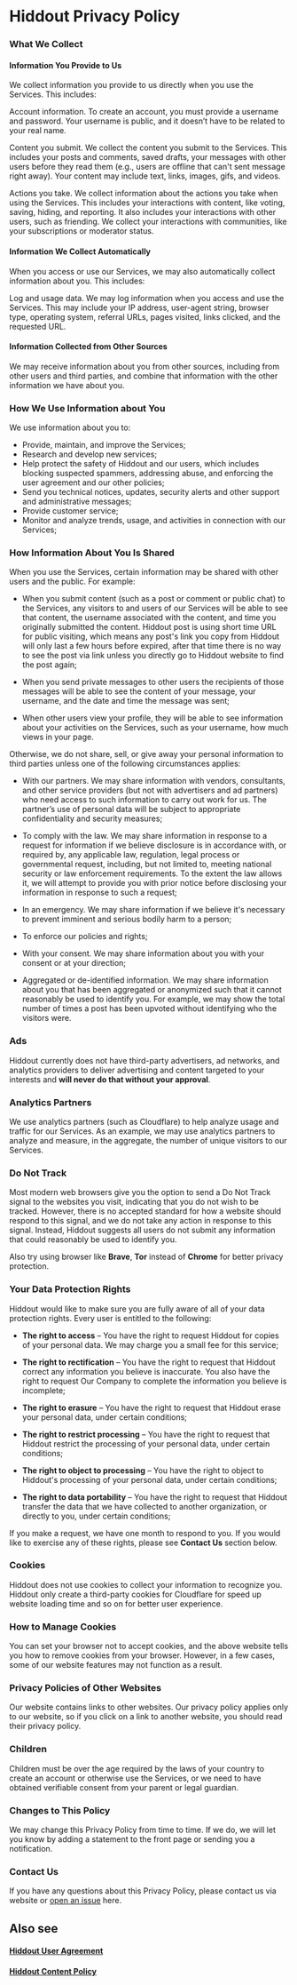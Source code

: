 # Hiddout Privacy Policy
### What We Collect
#### Information You Provide to Us
We collect information you provide to us directly when you use the Services. This includes:

Account information. To create an account, you must provide a username and password. Your username is public, and it doesn’t have to be related to your real name. 

Content you submit. We collect the content you submit to the Services. This includes your posts and comments, saved drafts, your messages with other users before they read them (e.g., users are offline that can't sent message right away). Your content may include text, links, images, gifs, and videos.

Actions you take. We collect information about the actions you take when using the Services. This includes your interactions with content, like voting, saving, hiding, and reporting. It also includes your interactions with other users, such as friending. We collect your interactions with communities, like your subscriptions or moderator status. 

#### Information We Collect Automatically
When you access or use our Services, we may also automatically collect information about you. This includes:

Log and usage data. We may log information when you access and use the Services. This may include your IP address, user-agent string, browser type, operating system, referral URLs, pages visited, links clicked, and the requested URL. 

#### Information Collected from Other Sources
We may receive information about you from other sources, including from other users and third parties, and combine that information with the other information we have about you.

### How We Use Information about You
We use information about you to:
* Provide, maintain, and improve the Services;
* Research and develop new services;
* Help protect the safety of Hiddout and our users, which includes blocking suspected spammers, addressing abuse, and enforcing the user agreement and our other policies;
* Send you technical notices, updates, security alerts and other support and administrative messages;
* Provide customer service;
* Monitor and analyze trends, usage, and activities in connection with our Services;

### How Information About You Is Shared
When you use the Services, certain information may be shared with other users and the public. For example:

* When you submit content (such as a post or comment or public chat) to the Services, any visitors to and users of our Services will be able to see that content, the username associated with the content, and time you originally submitted the content. Hiddout post is using short time URL for public visiting, which means any post's link you copy from Hiddout will only last a few hours before expired, after that time there is no way to see the post via link unless you directly go to Hiddout website to find the post again;

* When you send private messages to other users the recipients of those messages will be able to see the content of your message, your username, and the date and time the message was sent;

* When other users view your profile, they will be able to see information about your activities on the Services, such as your username, how much views in your page.

Otherwise, we do not share, sell, or give away your personal information to third parties unless one of the following circumstances applies:
* With our partners.  We may share information with vendors, consultants, and other service providers (but not with advertisers and ad partners) who need access to such information to carry out work for us. The partner’s use of personal data will be subject to appropriate confidentiality and security measures;

* To comply with the law.  We may share information in response to a request for information if we believe disclosure is in accordance with, or required by, any applicable law, regulation, legal process or governmental request, including, but not limited to, meeting national security or law enforcement requirements. To the extent the law allows it, we will attempt to provide you with prior notice before disclosing your information in response to such a request;

* In an emergency.  We may share information if we believe it's necessary to prevent imminent and serious bodily harm to a person;

* To enforce our policies and rights;

* With your consent.  We may share information about you with your consent or at your direction;

* Aggregated or de-identified information.  We may share information about you that has been aggregated or anonymized such that it cannot reasonably be used to identify you. For example, we may show the total number of times a post has been upvoted without identifying who the visitors were.

### Ads
Hiddout currently does not have third-party advertisers, ad networks, and analytics providers to deliver advertising and content targeted to your interests and **will never do that without your approval**. 

### Analytics Partners
We use analytics partners (such as Cloudflare) to help analyze usage and traffic for our Services. As an example, we may use analytics partners to analyze and measure, in the aggregate, the number of unique visitors to our Services.

### Do Not Track
Most modern web browsers give you the option to send a Do Not Track signal to the websites you visit, indicating that you do not wish to be tracked. However, there is no accepted standard for how a website should respond to this signal, and we do not take any action in response to this signal. Instead, Hiddout suggests all users do not submit any information that could reasonably be used to identify you.

Also try using browser like **Brave**, **Tor** instead of **Chrome** for better privacy protection. 

### Your Data Protection Rights
Hiddout would like to make sure you are fully aware of all of your data protection rights. Every user is entitled to the following:

* **The right to access** – You have the right to request Hiddout for copies of your personal data. We may charge you a small fee for this service;

* **The right to rectification** – You have the right to request that Hiddout correct any information you believe is inaccurate. You also have the right to request Our Company to complete the information you believe is incomplete;

* **The right to erasure** – You have the right to request that Hiddout erase your personal data, under certain conditions;

* **The right to restrict processing** – You have the right to request that Hiddout restrict the processing of your personal data, under certain conditions;

* **The right to object to processing** – You have the right to object to Hiddout's processing of your personal data, under certain conditions;

* **The right to data portability** – You have the right to request that Hiddout transfer the data that we have collected to another organization, or directly to you, under certain conditions;

If you make a request, we have one month to respond to you. If you would like to exercise any of these rights, please see **Contact Us** section below.

### Cookies
Hiddout does not use cookies to collect your information to recognize you. Hiddout only create a third-party cookies for Cloudflare for speed up website loading time and so on for better user experience.

### How to Manage Cookies
You can set your browser not to accept cookies, and the above website tells you how to remove cookies from your browser. However, in a few cases, some of our website features may not function as a result.

### Privacy Policies of Other Websites
Our website contains links to other websites. Our privacy policy applies only to our website, so if you click on a link to another website, you should read their privacy policy.

### Children
Children must be over the age required by the laws of your country to create an account or otherwise use the Services, or we need to have obtained verifiable consent from your parent or legal guardian.

### Changes to This Policy
We may change this Privacy Policy from time to time. If we do, we will let you know by adding a statement to the front page or sending you a notification.

### Contact Us
If you have any questions about this Privacy Policy, please contact us via website or [open an issue](https://github.com/hiddout/hiddout-policies/issues) here.

## Also see
#### [Hiddout User Agreement](https://github.com/hiddout/hiddout-policies/blob/master/UserAgreement.md)

#### [Hiddout Content Policy](https://github.com/hiddout/hiddout-policies/blob/master/ContentPolicy.md)
